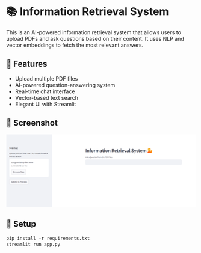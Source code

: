 # 📚 Information Retrieval System


This is an AI-powered information retrieval system that allows users to upload PDFs and ask questions based on their content. It uses NLP and vector embeddings to fetch the most relevant answers.

## 🚀 Features
- Upload multiple PDF files
- AI-powered question-answering system
- Real-time chat interface
- Vector-based text search
- Elegant UI with Streamlit


## 📸 Screenshot
![Screenshot](image.png)

## 🔧 Setup
```
pip install -r requirements.txt
streamlit run app.py
```